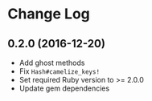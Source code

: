 # Change Log 

## 0.2.0 (2016-12-20)

* Add ghost methods
* Fix `Hash#camelize_keys!`
* Set required Ruby version to >= 2.0.0
* Update gem dependencies
